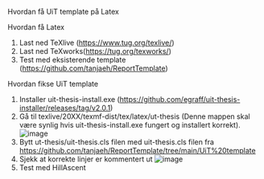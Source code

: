 Hvordan få UiT template på Latex

Hvordan få Latex
1.	Last ned TeXlive (https://www.tug.org/texlive/) 
2.	Last ned TeXworks(https://tug.org/texworks/)
3.	Test med eksisterende template (https://github.com/tanjaeh/ReportTemplate)


Hvordan fikse UiT template
1.	Installer uit-thesis-install.exe (https://github.com/egraff/uit-thesis-installer/releases/tag/v2.0.1)
2.	Gå til texlive/20XX/texmf-dist/tex/latex/ut-thesis (Denne mappen skal være synlig hvis uit-thesis-install.exe fungert og installert korrekt).
 ![image](https://user-images.githubusercontent.com/92987903/195596546-83c40971-42e5-4b51-9786-5b9596e85cc9.png)
3.	Bytt ut-thesis/uit-thesis.cls filen med uit-thesis.cls filen fra https://github.com/tanjaeh/ReportTemplate/tree/main/UiT%20template
4.	Sjekk at korrekte linjer er kommentert ut 
 ![image](https://user-images.githubusercontent.com/92987903/195596465-0fb66a0a-5895-4606-b75a-e959ff602141.png)
5.	Test med HillAscent
